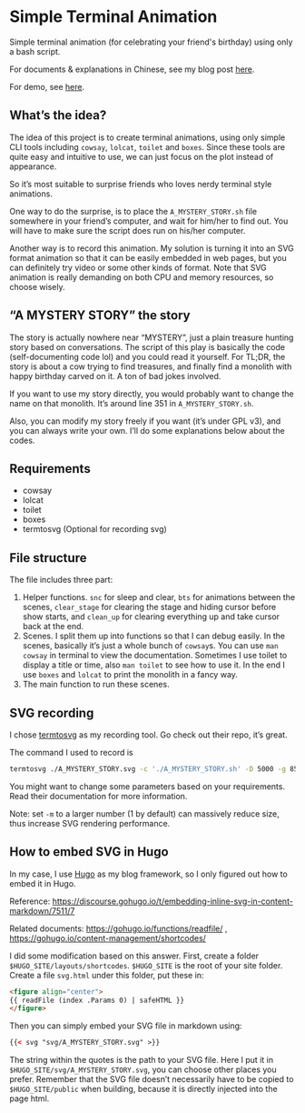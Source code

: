 # Simple Terminal Animation

Simple terminal animation (for celebrating your friend's birthday) using only a bash script.

For documents & explanations in Chinese, see my blog post [here](https://stevehawk.tk/posts/26-simple-terminal-animation).

For demo, see [here](https://stevehawk.tk/demo/a-mystery-story).

## What’s the idea?

The idea of this project is to create terminal animations, using only simple CLI tools including `cowsay`, `lolcat`, `toilet` and `boxes`. Since these tools are quite easy and intuitive to use, we can just focus on the plot instead of appearance.

So it’s most suitable to surprise friends who loves nerdy terminal style animations.

One way to do the surprise, is to place the `A_MYSTERY_STORY.sh` file somewhere in your friend’s computer, and wait for him/her to find out. You will have to make sure the script does run on his/her computer.

Another way is to record this animation. My solution is turning it into an SVG format animation so that it can be easily embedded in web pages, but you can definitely try video or some other kinds of format. Note that SVG animation is really demanding on both CPU and memory resources, so choose wisely.

## “A MYSTERY STORY” the story

The story is actually nowhere near “MYSTERY”, just a plain treasure hunting story based on conversations. The script of this play is basically the code (self-documenting code lol) and you could read it yourself. For TL;DR, the story is about a cow trying to find treasures, and finally find a monolith with happy birthday carved on it. A ton of bad jokes involved.

If you want to use my story directly, you would probably want to change the name on that monolith. It’s around line 351 in `A_MYSTERY_STORY.sh`.

Also, you can modify my story freely if you want (it’s under GPL v3), and you can always write your own. I’ll do some explanations below about the codes.

## Requirements

- cowsay
- lolcat
- toilet
- boxes
- termtosvg (Optional for recording svg)

## File structure

The file includes three part:

1. Helper functions. `snc` for sleep and clear, `bts` for animations between the scenes, `clear_stage` for clearing the stage and hiding cursor before show starts, and `clean_up` for clearing everything up and take cursor back at the end.
2. Scenes. I split them up into functions so that I can debug easily. In the scenes, basically it’s just a whole bunch of `cowsay`s. You can use `man cowsay` in terminal to view the documentation. Sometimes I use toilet to display a title or time, also `man toilet` to see how to use it. In the end I use `boxes` and `lolcat` to print the monolith in a fancy way.
3. The main function to run these scenes.

## SVG recording

I chose [termtosvg](https://github.com/nbedos/termtosvg) as my recording tool. Go check out their repo, it’s great.

The command I used to record is

```bash
termtosvg ./A_MYSTERY_STORY.svg -c './A_MYSTERY_STORY.sh' -D 5000 -g 85x35 -m 200 -t window_frame_js
```

You might want to change some parameters based on your requirements. Read their documentation for more information.

Note: set `-m` to a larger number (1 by default) can massively reduce size, thus increase SVG rendering performance.

## How to embed SVG in Hugo

In my case, I use [Hugo](https://gohugo.io/) as my blog framework, so I only figured out how to embed it in Hugo.

Reference: https://discourse.gohugo.io/t/embedding-inline-svg-in-content-markdown/7511/7

Related documents: https://gohugo.io/functions/readfile/ , https://gohugo.io/content-management/shortcodes/

I did some modification based on this answer. First, create a folder `$HUGO_SITE/layouts/shortcodes`. `$HUGO_SITE` is the root of your site folder. Create a file `svg.html` under this folder, put these in:

```html
<figure align="center">
{{ readFile (index .Params 0) | safeHTML }}
</figure>
```

Then you can simply embed your SVG file in markdown using:

```html
{{< svg "svg/A_MYSTERY_STORY.svg" >}}
```

The string within the quotes is the path to your SVG file. Here I put it in `$HUGO_SITE/svg/A_MYSTERY_STORY.svg`, you can choose other places you prefer. Remember that the SVG file doesn’t necessarily have to be copied to `$HUGO_SITE/public` when building, because it is directly injected into the page html.
